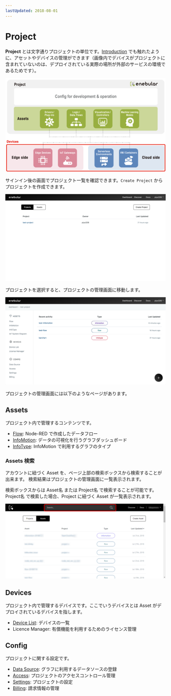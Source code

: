```yaml
---
lastUpdated: 2018-08-01
---
```


# Project

**Project** とは文字通りプロジェクトの単位です。[Introduction](../INDEX.md) でも触れたように、アセットやデバイスの管理ができます（画像内でデバイスがプロジェクトに含まれていないのは、デプロイされている実際の場所が外部のサービスの環境であるためです）。

![enebular overview](../../img/Projects/AboutProjects-projectOverview.png)

サインイン後の画面でプロジェクト一覧を確認できます。`Create Project` からプロジェクトを作成できます。

![sreate project](../../img/Projects/AboutProjects-createProject.png)

プロジェクトを選択すると、プロジェクトの管理画面に移動します。

![select project](../../img/Projects/AboutProjects-selectProject.png)

プロジェクトの管理画面には以下のようなページがあります。

## Assets

プロジェクト内で管理するコンテンツです。

- [Flow](../Flow/Introduction.md): Node-RED で作成したデータフロー
- [InfoMotion](../InfoMotion/Introduction.md): データの可視化を行うグラフダッシュボード
- [InfoType](../InfoMotion/InfoTypeIntroduction.md): InfoMotion で利用するグラフのタイプ

### Assets 検索

アカウントに紐づく Asset を、ページ上部の検索ボックスから検索することが出来ます。
検索結果はプロジェクトの管理画面に一覧表示されます。

検索ボックスからは Asset名 または Project名 で検索することが可能です。
Project名 で検索した場合、Project に紐づく Asset が一覧表示されます。

![select project](../../img/Projects/AboutProjects-searchAssets.png)

## Devices

プロジェクト内で管理するデバイスです。ここでいうデバイスとは Asset がデプロイされているデバイスを指します。

- [Device List](../Device/Introduction.md): デバイスの一覧
- Licence Manager: 有償機能を利用するためのライセンス管理

## Config

プロジェクトに関する設定です。

- [Data Source](../InfoMotion/CreateDataSource.md): グラフに利用するデータソースの登録
- [Access](../Access/index.md): プロジェクトのアクセスコントロール管理
- [Settings](../Project/Settings.md): プロジェクトの設定
- [Billing](../Project/Billing.md): 請求情報の管理